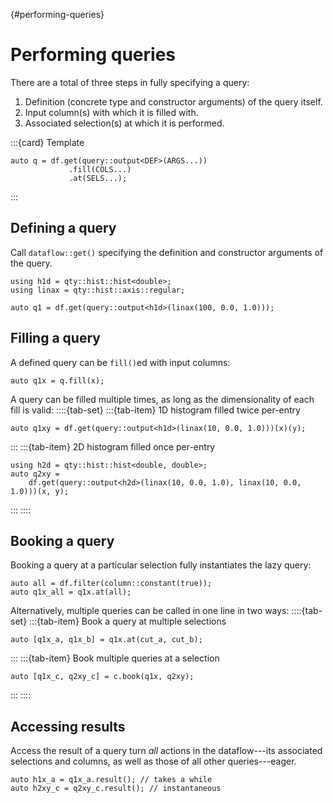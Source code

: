 {#performing-queries}
# Performing queries

There are a total of three steps in fully specifying a query:

1. Definition (concrete type and constructor arguments) of the query itself.
2. Input column(s) with which it is filled with.
3. Associated selection(s) at which it is performed.

:::{card} Template
```{code} cpp
auto q = df.get(query::output<DEF>(ARGS...))
             .fill(COLS...)
             .at(SELS...);
```
:::

## Defining a query

Call `dataflow::get()` specifying the definition and constructor arguments of the query.

```{code} cpp
using h1d = qty::hist::hist<double>;
using linax = qty::hist::axis::regular;

auto q1 = df.get(query::output<h1d>(linax(100, 0.0, 1.0)));
```

## Filling a query

A defined query can be `fill()`ed with input columns:
```{code} cpp
auto q1x = q.fill(x);
```

A query can be filled multiple times, as long as the dimensionality of each fill is valid:
::::{tab-set}
:::{tab-item} 1D histogram filled twice per-entry
```{code} cpp
auto q1xy = df.get(query::output<h1d>(linax(10, 0.0, 1.0)))(x)(y);
```
:::
:::{tab-item} 2D histogram filled once per-entry
```{code} cpp
using h2d = qty::hist::hist<double, double>;
auto q2xy =
    df.get(query::output<h2d>(linax(10, 0.0, 1.0), linax(10, 0.0, 1.0)))(x, y);
```
:::
::::

## Booking a query

Booking a query at a particular selection fully instantiates the lazy query:
```{code} cpp
auto all = df.filter(column::constant(true));
auto q1x_all = q1x.at(all);
```

Alternatively, multiple queries can be called in one line in two ways:
::::{tab-set}
:::{tab-item} Book a query at multiple selections
```{code} cpp
auto [q1x_a, q1x_b] = q1x.at(cut_a, cut_b);
```
:::
:::{tab-item} Book multiple queries at a selection
```{code} cpp
auto [q1x_c, q2xy_c] = c.book(q1x, q2xy);
```
:::
::::

## Accessing results

Access the result of a query turn *all* actions in the dataflow---its associated selections and columns, as well as those of all other queries---eager.

```{code} cpp
auto h1x_a = q1x_a.result(); // takes a while
auto h2xy_c = q2xy_c.result(); // instantaneous
```

